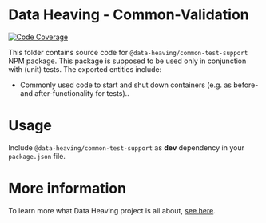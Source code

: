 # Data Heaving - Common-Validation
[![Code Coverage](https://codecov.io/gh/DataHeaving/common/branch/develop/graph/badge.svg?flag=test-support)](https://codecov.io/gh/DataHeaving/common)

This folder contains source code for `@data-heaving/common-test-support` NPM package.
This package is supposed to be used only in conjunction with (unit) tests.
The exported entities include:
- Commonly used code to start and shut down containers (e.g. as before- and after-functionality for tests)..

# Usage
Include `@data-heaving/common-test-support` as **dev** dependency in your `package.json` file.

# More information
To learn more what Data Heaving project is all about, [see here](https://github.com/DataHeaving/orchestration).